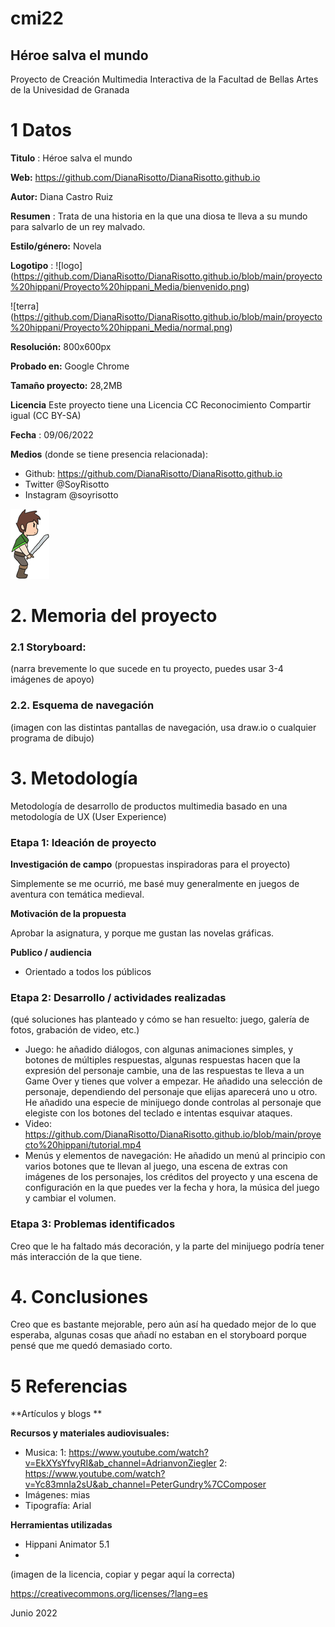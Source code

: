 # cmi22

## Héroe salva el mundo

Proyecto de Creación Multimedia Interactiva de la  Facultad de Bellas Artes de la Univesidad de Granada


# 1 Datos 

**Titulo** : Héroe salva el mundo

**Web:**   https://github.com/DianaRisotto/DianaRisotto.github.io

**Autor:**  Diana Castro Ruiz

**Resumen** : Trata de una historia en la que una diosa te lleva a su mundo para salvarlo de un rey malvado.

**Estilo/género:**  Novela

**Logotipo** : ![logo] (https://github.com/DianaRisotto/DianaRisotto.github.io/blob/main/proyecto%20hippani/Proyecto%20hippani_Media/bienvenido.png)

![terra] (https://github.com/DianaRisotto/DianaRisotto.github.io/blob/main/proyecto%20hippani/Proyecto%20hippani_Media/normal.png)

**Resolución:** 800x600px

**Probado en:**   Google Chrome

**Tamaño proyecto:** 28,2MB 

**Licencia** Este proyecto tiene una Licencia CC Reconocimiento Compartir igual (CC BY-SA)

**Fecha** : 09/06/2022

**Medios** (donde se tiene presencia relacionada):

- Github: https://github.com/DianaRisotto/DianaRisotto.github.io
- Twitter @SoyRisotto
- Instagram @soyrisotto


![aventurero](https://github.com/DianaRisotto/DianaRisotto.github.io/blob/main/proyecto%20hippani/Proyecto%20hippani_Media/mini%20aventureroo.png)

# 2. Memoria del proyecto 

### 2.1 Storyboard: 



(narra brevemente lo que sucede en tu proyecto, puedes usar 3-4 imágenes de apoyo)



### 2.2. Esquema de navegación 



(imagen con las distintas pantallas de navegación, usa draw.io o cualquier programa de dibujo)







# 3. Metodología

Metodología de desarrollo de productos multimedia basado en una metodología de UX (User Experience)



### Etapa 1: Ideación de proyecto

**Investigación de campo** (propuestas inspiradoras para el proyecto)

Simplemente se me ocurrió, me basé muy generalmente en juegos de aventura con temática medieval.



**Motivación de la propuesta** 

Aprobar la asignatura, y porque me gustan las novelas gráficas.



**Publico / audiencia**

- Orientado a todos los públicos





### Etapa 2: Desarrollo / actividades realizadas

(qué soluciones has planteado y cómo se han resuelto: juego, galería de fotos, grabación de video, etc.)

- Juego: he añadido diálogos, con algunas animaciones simples, y botones de múltiples respuestas, algunas respuestas hacen que la expresión del personaje cambie, una de las respuestas te lleva a un Game Over y tienes que volver a empezar. He añadido una selección de personaje, dependiendo del personaje que elijas aparecerá uno u otro. He añadido una especie de minijuego donde controlas al personaje que elegiste con los botones del teclado e intentas esquivar ataques. 
- Video: https://github.com/DianaRisotto/DianaRisotto.github.io/blob/main/proyecto%20hippani/tutorial.mp4
- Menús y elementos de navegación: He añadido un menú al principio con varios botones que te llevan al juego, una escena de extras con imágenes de los personajes, los créditos del proyecto y una escena de configuración en la que puedes ver la fecha y hora, la música del juego y cambiar el volumen.



### Etapa 3: Problemas identificados

Creo que le ha faltado más decoración, y la parte del minijuego podría tener más interacción de la que tiene.



# 4. Conclusiones 

Creo que es bastante mejorable, pero aún así ha quedado mejor de lo que esperaba, algunas cosas que añadí no estaban en el storyboard porque pensé que me
quedó demasiado corto.






# 5 Referencias 

**Artículos y blogs ** 



**Recursos y materiales audiovisuales:**

* Musica:  1: https://www.youtube.com/watch?v=EkXYsYfvyRI&ab_channel=AdrianvonZiegler
2: https://www.youtube.com/watch?v=Yc83mnIa2sU&ab_channel=PeterGundry%7CComposer
* Imágenes:  mias
* Tipografía: Arial

**Herramientas utilizadas**

- Hippani Animator 5.1
- 



(imagen de la licencia, copiar y pegar aquí la correcta)

https://creativecommons.org/licenses/?lang=es

Junio 2022
